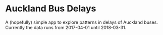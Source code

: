 
<!-- README.md is generated from README.Rmd. Please edit that file -->

# Auckland Bus Delays

A (hopefully) simple app to explore patterns in delays of Auckland
buses. Currently the data runs from 2017-04-01 until 2018-03-31.
